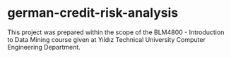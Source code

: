 # german-credit-risk-analysis
This project was prepared within the scope of the BLM4800 - Introduction to Data Mining course given at Yıldız Technical University Computer Engineering Department.
